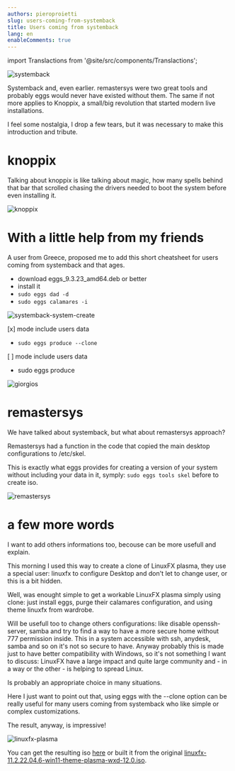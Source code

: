 ```yaml
---
authors: pieroproietti
slug: users-coming-from-systemback
title: Users coming from systemback
lang: en
enableComments: true
---
```

import Translactions from '@site/src/components/Translactions';

<Translactions />

![systemback](/images/about-systemback.png)

Systemback and, even earlier. remastersys were two great tools and probably eggs would never have existed without them. The same if not more applies to Knoppix, a small/big revolution that started modern live installations.

I feel some nostalgia, I drop a few tears, but it was necessary to make this introduction and tribute.

# knoppix
Talking about knoppix is like talking about magic, how many spells behind that bar that scrolled chasing the drivers needed to boot the system before even installing it.

![knoppix](/images/knoppix-logo.png)

# With a little help from my friends

A user from Greece, proposed me to add this short cheatsheet for users coming from systemback and that ages.


* download eggs_9.3.23_amd64.deb or better
* install it
* ```sudo eggs dad -d```
* ```sudo eggs calamares -i```

![systemback-system-create](/images/systemback-system-create.png)

[x] mode include users data

* ```sudo eggs produce --clone```


[ ] mode include users data

* sudo eggs produce

![giorgios](/images/giorgios.png)

# remastersys
We have talked about systemback, but what about remastersys approach?

Remastersys had a function in the code that copied the main desktop configurations to /etc/skel.

This is exactly what eggs provides for creating a version of your system without including your data in it, symply: ```sudo eggs tools skel``` before to create iso.

![remastersys](/images/remastersys.webp)


# a few more words
I want to add others informations too, becouse can be more usefull and explain.

This morning I used this way to create a clone of LinuxFX plasma, they  use a special user: linuxfx to configure Desktop and don't let to change user, or this is a bit hidden.

Well, was enought simple to get a workable LinuxFX plasma simply using clone: just install eggs, purge their calamares configuration, and using theme linuxfx from wardrobe.

Will be usefull too to change others configurations: like disable openssh-server, samba and try to find a way to have a more secure home without 777 permission inside. This in a system accessible with ssh, anydesk, samba and so on it's not so secure to have. Anyway probably this is made just to have better compatibility with Windows, so it's not something I want to discuss: LinuxFX have a large impact and quite large community and - in a way or the other - is helping to spread Linux.

Is probably an appropriate choice in many situations.

Here I just want to point out that, using eggs with the --clone option can be really useful for many users coming from systemback who like simple or complex customizations.

The result, anyway, is impressive!

![linuxfx-plasma](/images/linuxfx-plasma.png)

You can get the resulting iso [here](https://sourceforge.net/projects/penguins-eggs/files/ISOS/linuxfx/) or built it from the original [linuxfx-11.2.22.04.6-win11-theme-plasma-wxd-12.0.iso](https://sourceforge.net/projects/linuxfxdevil/files/).





